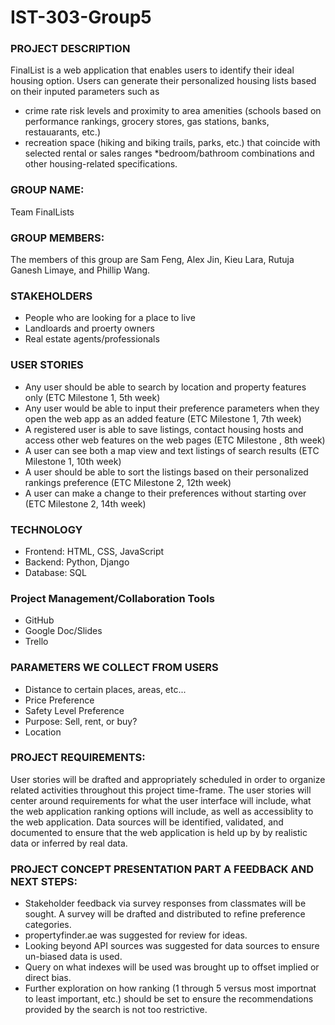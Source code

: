 # IST-303-Group5


### PROJECT DESCRIPTION
FinalList is a web application that enables users to identify their ideal housing option. Users can generate their personalized housing lists based on their inputed parameters such as
* crime rate risk levels and proximity to area amenities (schools based on performance rankings, grocery stores,
gas stations, banks, restauarants, etc.)
* recreation space (hiking and biking trails, parks, etc.) that
coincide with selected rental or sales ranges
*bedroom/bathroom combinations and other housing-related 
specifications.

### GROUP NAME: 
Team FinalLists

### GROUP MEMBERS: 
The members of this group are Sam Feng, Alex Jin, Kieu Lara, Rutuja Ganesh Limaye, and Phillip Wang.

### STAKEHOLDERS
 * People who are looking for a place to live
 * Landloards and proerty owners
 * Real estate agents/professionals

### USER STORIES
 * Any user should be able to search by location and property features only (ETC Milestone 1, 5th week)
 * Any user would be able to input their preference parameters when they open the web app as an added feature (ETC Milestone 1, 7th week)
 * A registered user is able to save listings, contact housing hosts and access other web features on the web pages (ETC Milestone , 8th week)
 * A user can see both a map view and text listings of search results (ETC Milestone 1, 10th week)
 * A user should be able to sort the listings based on their personalized rankings preference (ETC Milestone 2, 12th week)
 * A user can make a change to their preferences without starting over (ETC Milestone 2, 14th week)
 
### TECHNOLOGY
 * Frontend: HTML, CSS, JavaScript
 * Backend: Python, Django
 * Database: SQL
 
### Project Management/Collaboration Tools
 * GitHub
 * Google Doc/Slides
 * Trello
 
### PARAMETERS WE COLLECT FROM USERS
 * Distance to certain places, areas, etc...
 * Price Preference
 * Safety Level Preference
 * Purpose: Sell, rent, or buy?
 * Location

### PROJECT REQUIREMENTS:
User stories will be drafted and appropriately scheduled in order to organize related activities throughout
this project time-frame.  The user stories will center around requirements for what the user interface will 
include, what the web application ranking options will include, as well as accessiblity to the web application.
Data sources will be identified, validated, and documented to ensure that the web application is held up by 
by realistic data or inferred by real data.

### PROJECT CONCEPT PRESENTATION PART A FEEDBACK AND NEXT STEPS:
* Stakeholder feedback via survey responses from classmates will be sought. A survey will be drafted and distributed to 
  refine preference categories.
* propertyfinder.ae was suggested for review for ideas.
* Looking beyond API sources was suggested for data sources to ensure un-biased data is used.
* Query on what indexes will be used was brought up to offset implied or direct bias.
* Further exploration on how ranking (1 through 5 versus most importnat to least important, etc.) should be set to ensure
  the recommendations provided by the search is not too restrictive.
